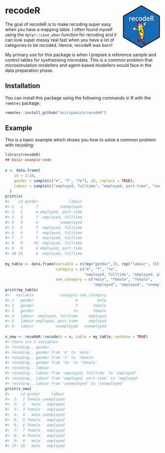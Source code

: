 
<!-- README.md is generated from README.Rmd. Please edit that file -->

# recodeR <img src="man/figures/logo.png" align="right" height="139" />

<!-- badges: start -->

<!-- badges: end -->

The goal of recodeR is to make recoding super easy when you have a
mapping table. I often found myself using the `dplyr::case_when`
function for recoding and it can look super messy real fast when you
have a lot of categories to be recoded. Hence, recodeR was born\!

My primary use for this package is when I prepare a reference sample and
control tables for systhesising microdata. This is a common problem that
microsimulation modellers and agent-based modellers would face in the
data preparation phase.

## Installation

You can install this package using the following commands in R with the
`remotes` package.

``` r
remotes::install_github("asiripanich/recodeR")
```

## Example

This is a basic example which shows you how to solve a common problem
with recoding:

``` r
library(recodeR)
## basic example code

x <- data.frame(
    id = 1:10,
    gender = sample(c("m", "f", "fe"), 10, replace = TRUE),
    labour = sample(c("employed, fulltime", "employed, part-time", "unemployed"), 10, replace = TRUE)
  )
print(x)
#>    id gender              labour
#> 1   1      f          unemployed
#> 2   2      m employed, part-time
#> 3   3      f  employed, fulltime
#> 4   4      m          unemployed
#> 5   5      f  employed, fulltime
#> 6   6      f  employed, fulltime
#> 7   7      f  employed, fulltime
#> 8   8     fe  employed, fulltime
#> 9   9      m employed, part-time
#> 10 10      m  employed, fulltime

my_table <- data.frame(variable = c(rep("gender",3), rep("labour", 3)),
                       category = c("m", "f", "fe",
                                    "employed, fulltime", "employed, part-time", "unemployed"),
                       new_category = c("male", "female", "female",
                                        "employed", "employed", "unemployed"))
print(my_table)
#>   variable            category new_category
#> 1   gender                   m         male
#> 2   gender                   f       female
#> 3   gender                  fe       female
#> 4   labour  employed, fulltime     employed
#> 5   labour employed, part-time     employed
#> 6   labour          unemployed   unemployed

x_new <- recodeR::recode(x = x, table = my_table, verbose = TRUE)
#> there are 2 variables
#> recoding.. gender.
#> recoding.. gender from 'm' to 'male'
#> recoding.. gender from 'f' to 'female'
#> recoding.. gender from 'fe' to 'female'
#> recoding.. labour.
#> recoding.. labour from 'employed, fulltime' to 'employed'
#> recoding.. labour from 'employed, part-time' to 'employed'
#> recoding.. labour from 'unemployed' to 'unemployed'
print(x_new)
#>     id gender     labour
#>  1:  1 female unemployed
#>  2:  2   male   employed
#>  3:  3 female   employed
#>  4:  4   male unemployed
#>  5:  5 female   employed
#>  6:  6 female   employed
#>  7:  7 female   employed
#>  8:  8 female   employed
#>  9:  9   male   employed
#> 10: 10   male   employed
```
